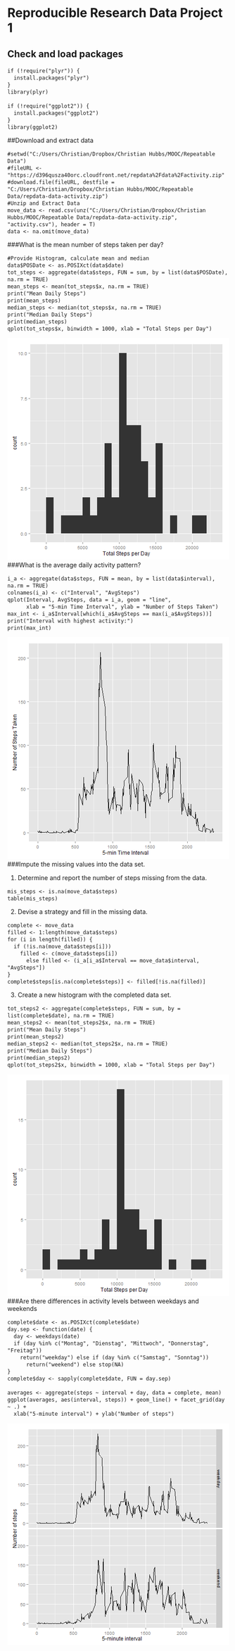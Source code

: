 # Reproducible Research Data Project 1


  
## Check and load packages

```{r, echo = TRUE}
if (!require("plyr")) {
  install.packages("plyr")
}
library(plyr)

if (!require("ggplot2")) {
  install.packages("ggplot2")
}
library(ggplot2)
```
##Download and extract data
```{r, echo = FALSE}
#setwd("C:/Users/Christian/Dropbox/Christian Hubbs/MOOC/Repeatable Data")
#fileURL <- "https://d396qusza40orc.cloudfront.net/repdata%2Fdata%2Factivity.zip"
#download.file(fileURL, destfile = "C:/Users/Christian/Dropbox/Christian Hubbs/MOOC/Repeatable Data/repdata-data-activity.zip")
#Unzip and Extract Data
move_data <- read.csv(unz("C:/Users/Christian/Dropbox/Christian Hubbs/MOOC/Repeatable Data/repdata-data-activity.zip", "activity.csv"), header = T)
data <- na.omit(move_data)
```
###What is the mean number of steps taken per day?

```{r, echo = TRUE}
#Provide Histogram, calculate mean and median
data$POSDate <- as.POSIXct(data$date)
tot_steps <- aggregate(data$steps, FUN = sum, by = list(data$POSDate), na.rm = TRUE)
mean_steps <- mean(tot_steps$x, na.rm = TRUE)
print("Mean Daily Steps")
print(mean_steps)
median_steps <- median(tot_steps$x, na.rm = TRUE)
print("Median Daily Steps")
print(median_steps)
qplot(tot_steps$x, binwidth = 1000, xlab = "Total Steps per Day")
```
![Sample panel plot](figure/unnamed-chunk-3.png) 
###What is the average daily activity pattern?
```{r}
i_a <- aggregate(data$steps, FUN = mean, by = list(data$interval), na.rm = TRUE)
colnames(i_a) <- c("Interval", "AvgSteps")
qplot(Interval, AvgSteps, data = i_a, geom = "line", 
      xlab = "5-min Time Interval", ylab = "Number of Steps Taken")
max_int <- i_a$Interval[which(i_a$AvgSteps == max(i_a$AvgSteps))]
print("Interval with highest activity:")
print(max_int)

```
![Sample panel plot](figure/unnamed-chunk-4.png) 
###Impute the missing values into the data set. 
1. Determine and report the number of steps missing from the data. 
```{r}
mis_steps <- is.na(move_data$steps)
table(mis_steps)
```
2. Devise a strategy and fill in the missing data.
```{r}
complete <- move_data
filled <- 1:length(move_data$steps)
for (i in length(filled)) {
  if (!is.na(move_data$steps[i])) 
    filled <- c(move_data$steps[i])
      else filled <- (i_a[i_a$Interval == move_data$interval, "AvgSteps"])
}
complete$steps[is.na(complete$steps)] <- filled[!is.na(filled)]

```
3. Create a new histogram with the completed data set.
```{r}
tot_steps2 <- aggregate(complete$steps, FUN = sum, by = list(complete$date), na.rm = TRUE)
mean_steps2 <- mean(tot_steps2$x, na.rm = TRUE)
print("Mean Daily Steps")
print(mean_steps2)
median_steps2 <- median(tot_steps2$x, na.rm = TRUE)
print("Median Daily Steps")
print(median_steps2)
qplot(tot_steps2$x, binwidth = 1000, xlab = "Total Steps per Day")
```
![Sample panel plot](figure/unnamed-chunk-7.png) 
###Are there differences in activity levels between weekdays and weekends
```{r}
complete$date <- as.POSIXct(complete$date)
day.sep <- function(date) {
  day <- weekdays(date)
  if (day %in% c("Montag", "Dienstag", "Mittwoch", "Donnerstag", "Freitag")) 
    return("weekday") else if (day %in% c("Samstag", "Sonntag")) 
      return("weekend") else stop(NA)
}
complete$day <- sapply(complete$date, FUN = day.sep)

averages <- aggregate(steps ~ interval + day, data = complete, mean)
ggplot(averages, aes(interval, steps)) + geom_line() + facet_grid(day ~ .) + 
  xlab("5-minute interval") + ylab("Number of steps")
```
![Sample panel plot](figure/unnamed-chunk-8.png) 

